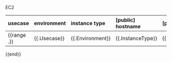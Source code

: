 EC2

| usecase | environment | instance type | [public] hostname | [public] IP | [private] hostname | [private] IP | state |
| :--- | :--- | :--- | :--- | :--- | :--- | :--- | :--- |
{{range .}}| {{.Usecase}} | {{.Environment}} | {{.InstanceType}} | {{.PublicDnsName}} | {{.PublicIpAddress}} | {{.PrivateDnsName}} | {{.PrivateIpAddress}} | {{.InstanceState}} |
{{end}}
